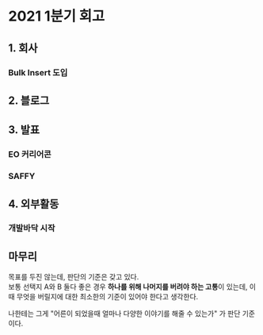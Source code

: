 # 2021 1분기 회고

## 1. 회사

### Bulk Insert 도입

## 2. 블로그

## 3. 발표

### EO 커리어콘

### SAFFY

## 4. 외부활동

### 개발바닥 시작

## 마무리

목표를 두진 않는데, 판단의 기준은 갖고 있다.  
보통 선택지 A와 B 둘다 좋은 경우 **하나를 위해 나머지를 버려야 하는 고통**이 있는데, 이때 무엇을 버릴지에 대한 최소한의 기준이 있어야 한다고 생각한다.  
  
나한테는 그게 "어른이 되었을때 얼마나 다양한 이야기를 해줄 수 있는가" 가 판단 기준이다.  

